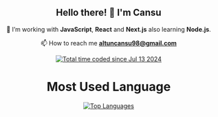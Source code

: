 <h2 align="center">Hello there! 🚀 I'm Cansu</h1>
<div align="center">

 🌱 I’m working with **JavaScript**, **React** and **Next.js** also learning **Node.js**.

 📫 How to reach me **altuncansu98@gmail.com**

 <a href="https://wakatime.com/@8c955f92-c551-4d30-9c85-bec99ae75d38"><img src="https://wakatime.com/badge/user/8c955f92-c551-4d30-9c85-bec99ae75d38.svg" alt="Total time coded since Jul 13 2024" /></a>
<br>
<h1>Most Used Language</h1> 
<a href="https://github.com/Cansualtun" align="left"><img src="https://github-readme-stats.vercel.app/api/top-langs/?username=Cansualtun&langs_count=10&title_color=0891b2&text_color=14b8a6&icon_color=0891b2&bg_color=0f172a&hide_border=true&locale=en&custom_title=Top%20%Languages" alt="Top Languages" /></a>
</div>

